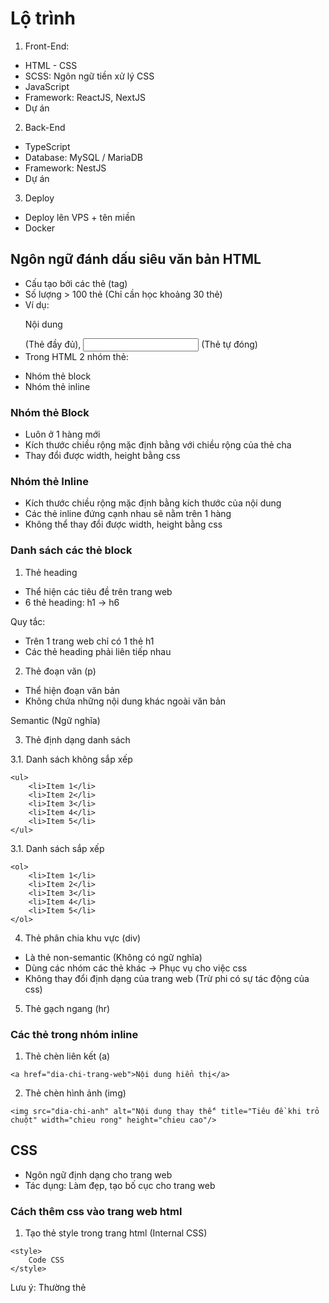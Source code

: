 # Lộ trình

1. Front-End:

- HTML - CSS
- SCSS: Ngôn ngữ tiền xử lý CSS
- JavaScript
- Framework: ReactJS, NextJS
- Dự án

2. Back-End

- TypeScript
- Database: MySQL / MariaDB
- Framework: NestJS
- Dự án

3. Deploy

- Deploy lên VPS + tên miền
- Docker

## Ngôn ngữ đánh dấu siêu văn bản HTML

- Cấu tạo bởi các thẻ (tag)
- Số lượng > 100 thẻ (Chỉ cần học khoảng 30 thẻ)
- Ví dụ: <p>Nội dung</p> (Thẻ đầy đủ), <input /> (Thẻ tự đóng)
- Trong HTML 2 nhóm thẻ:

* Nhóm thẻ block
* Nhóm thẻ inline

### Nhóm thẻ Block

- Luôn ở 1 hàng mới
- Kích thước chiều rộng mặc định bằng với chiều rộng của thẻ cha
- Thay đổi được width, height bằng css

### Nhóm thẻ Inline

- Kích thước chiều rộng mặc định bằng kích thước của nội dung
- Các thẻ inline đứng cạnh nhau sẽ nằm trên 1 hàng
- Không thể thay đổi được width, height bằng css

### Danh sách các thẻ block

1. Thẻ heading

- Thể hiện các tiêu đề trên trang web
- 6 thẻ heading: h1 -> h6

Quy tắc:

- Trên 1 trang web chỉ có 1 thẻ h1
- Các thẻ heading phải liên tiếp nhau

2. Thẻ đoạn văn (p)

- Thể hiện đoạn văn bản
- Không chứa những nội dung khác ngoài văn bản

Semantic (Ngữ nghĩa)

3. Thẻ định dạng danh sách

3.1. Danh sách không sắp xếp

```
<ul>
    <li>Item 1</li>
    <li>Item 2</li>
    <li>Item 3</li>
    <li>Item 4</li>
    <li>Item 5</li>
</ul>
```

3.1. Danh sách sắp xếp

```
<ol>
    <li>Item 1</li>
    <li>Item 2</li>
    <li>Item 3</li>
    <li>Item 4</li>
    <li>Item 5</li>
</ol>
```

4. Thẻ phân chia khu vực (div)

- Là thẻ non-semantic (Không có ngữ nghĩa)
- Dùng các nhóm các thẻ khác -> Phục vụ cho việc css
- Không thay đổi định dạng của trang web (Trừ phi có sự tác động của css)

5. Thẻ gạch ngang (hr)

### Các thẻ trong nhóm inline

1. Thẻ chèn liên kết (a)

```
<a href="dia-chi-trang-web">Nội dung hiển thị</a>
```

2. Thẻ chèn hình ảnh (img)

```
<img src="dia-chi-anh" alt="Nội dung thay thế" title="Tiêu đề khi trỏ chuột" width="chieu rong" height="chieu cao"/>
```

## CSS

- Ngôn ngữ định dạng cho trang web
- Tác dụng: Làm đẹp, tạo bố cục cho trang web

### Cách thêm css vào trang web html

1. Tạo thẻ style trong trang html (Internal CSS)

```
<style>
    Code CSS
</style>
```

Lưu ý: Thường thẻ <style> đặt trước thẻ </head>

2. Tạo file css sau đó liên kết với file html (External CSS)

```
<link href="duong-dan-toi-file-css" rel="stylesheet" />
```

3. Thêm css trực tiếp trong thẻ html thông qua thuộc tính style (Inline CSS)

### Selector (Bộ chọn)

- Chọn các phần tử html muốn định dạng trong trang web
- Trong tất cả các thẻ html luôn có 2 thuộc tính là id và class

Class được phép đặt nhiều trong cùng 1 thẻ html (Mỗi class cách nhau bởi dấu cách)
Id chỉ được phép đặt 1

Lưu ý: Không được đặt id, class bắt đầu bằng số và nên sử dụng Tiếng việt, dùng danh tù

1. id, class, tagname

id ==> #id
class ==> .class
tagname ==> tagname

2. Kết hợp selector

2.1. Kết hợp nằm trong

```
selector1 selector2 selector3 {
    code css
}

```

2.2. Kết hợp cha con

```
selector1 > selector2 > selector3 {
    code css
}
```

2.3. Kết hợp cùng cấp

```
selector1selector2selector3 {
    code css
}
```

2.4. Kết hợp kế thừa

```
selector1, selector2, selector3 {
    code css
}
```

2.5. Kết hợp ngang hàng nằm sau

```
selector1 ~ selector2 ~ selector3 {
    code css
}
```

2.6. Kết hợp ngang hàng liền kề

```
selector1 + selector2 + selector3 {
    code css
}
```

2.7. Attribute selector (Chọn theo thuộc tính của thẻ html)

tenthe[tenthuoctinh] --> Chọn thẻ html có thuộc tính
tenthe[tenthuoctinh="giatri"] --> Chọn thẻ html có thuộc tính bằng giá trị (So sánh tuyệt đối)
tenthe[tenthuoctinh^="giatri"] --> Chọn thẻ html có thuộc tính bắt đầu bằng giá trị
tenthe[tenthuoctinh*="giatri"] --> Chọn thẻ html có thuộc tính chứa giá trị
tenthe[tenthuoctinh$="giatri"] --> Chọn thẻ html có thuộc tính cuối cùng bằng giá trị

### Pseudo

- Phần tử giả (Pseudo Element)
  Cú pháp: selector::tenphantu
  - before
  - after
  - first-line
  - first-letter
  - selection
  - placeholder
- Lớp giả (Pseudo Class)
  Cú pháp: selector:tenlop

* hover, active, focus (Chỉ áp dụng với form)
* checked (Radio, Checkbox)
* disabled (Áp dụng với form)
* not --> loại trừ selector
* first-child --> Chọn phần tử con đầu tiên
* last-child --> Chọn phần tử con cuối cùng
* nth-child --> Chọn phần tử bất kỳ theo số thứ tự
* valid --> Thẻ input có nội dung (Kết hợp với required)

### Các thuộc tính định dạng văn bản

1. Thuộc tính color

- Thay đổi màu văn bản

2. Thuộc tính font-size

- Thay đổi cỡ chữ của văn bản
- Đơn vị:

* Tuyệt đối: px
* Tương đối: em, rem

Đơn vị em: Tỷ lệ với font-size của thẻ cha
Đơn vị rem: Tỷ lệ với font-size của mặc định trình duyệt

3. Thuộc tính line-height

- Thay đổi chiều cao của dòng văn bản
- Tỷ lệ với font-size của chính nó

4. Thuộc tính font-family

- Thay đổi font chữ của văn bản

5. Thuộc tính font-weight

- Thay đổi độ dày của văn bản

6. Thuộc tính font-style

- Thiết lập chữ nghiêng

7. Thuộc tính letter-spacing

- Thay đổi khoảng cách giữa các ký tự

8. Thuộc tính word-spacing

- Thay đổi khoảng cách giữa các từ

9. Thuộc tính word-wrap

- Wrap văn bản bị tràn

10. Thuộc tính text-indent

- Tạo khoảng cách của dòng đầu tiên trong văn bản so với lề trái

11. Thuộc tính text-align

- Căn chỉnh văn bản theo chiều ngang

* left
* center
* right
* justify

### Thuộc tính background

Thay đổi nền của phần tử html: màu, ảnh

1. background-color

Thay đổi màu nền

2. background-image

Thay đổi hình nền

3. background-repeat

Thay đổi chế độ lặp của hình nền

4. background-position

Thay đổi vị trí của background

5. background-size

Thay đổi kích thước của ảnh nền

6. background-attachment

Cố định hình nền khi kéo thanh cuộn

7. background

background: color image repeat position / size attachment

### Thuộc tính border

Tạo đường viền cho phần tử html

Border = width + style + color

- border-width --> Độ dày của bordeer
- border-style --> Kiểu (solid, dashed, dotted, double)
- border-color --> Màu của border (Mặc định màu đen)

Thuộc tính mở rộng (của 3 thuộc tính trên)

border-{side}-width
border-{side}-style
border-{side}-color

side: cạnh (top, left, right, bottom)

- border-top-width
- border-left-width
- border-right-width
- border-bottom-width

- border-top-style
- border-left-style
- border-right-style
- border-bottom-style

- border-top-color
- border-left-color
- border-right-color
- border-bottom-color

Thuộc tính viết tắt

- border: width style color
- border-{side}: width style color

side: cạnh (top, left, right, bottom)

==>

- border-top
- border-left
- border-right
- border-bottom

### Thuộc tính border-radius

Bo góc các phần tử html

border-radius: giatri

Nếu hình vuông và border-radius >= 50% ==> Tạo thành hình tròn

### Thuộc tính width - height

- width: Chiều rộng
- height: Chiều cao
- Đơn vị: px, % (Tỷ lệ theo width, height của thẻ cha), vw, vh

Lưu ý: width, height chỉ tác dụng với các thẻ block

inline không thay đổi được width, height. Muốn thay đổi phải chuyển thành block (đổi thẻ html, display: block hoặc display: inline-block)

Đơn vị vw = viewport width
Đơn vị vh = viewport height

### padding - margin

- padding: Tạo khoảng cách đệm giữa border và nội dung của thẻ html
- margin: Tạo khoảng cách lề bên ngoài border so với thẻ html khác

Lưu ý:

- padding, margin không có tác dụng top và bottom với thẻ inline
- Nếu dùng đơn vị % --> Tỷ lệ với width của thẻ cha

Các thuộc tính mở rộng

- padding-top
- padding-left
- padding-right
- padding-bottom

- margin-top
- margin-left
- margin-right
- margin-bottom

Lưu ý margin

- Cho phép giá trị âm
- Có giá trị auto

### Box model

- Mặc định khi set width, height --> Kích thước của content
- Muốn đổi theo kích thước của border dùng thuộc tính box-sizing

### Reset CSS

- Mặc định các trình duyệt sẽ có sẵn css để tác động với các thẻ html --> Vỡ layout
- Nên reset tất cả các thẻ html về mặc định:

* padding: 0;
* margin: 0;
* box-sizing: border-box
* border: 0;

### Display

- block
- inline
- inline-block
- none

### Flex (Flexible Box Module)

- Kỹ thuật chia layout (bố cục) trang web một cách linh hoạt và mềm dẻo (Giải quyết các nhược điểm của các cách cũ: inline-block, float)
- Cấu tạo flex

* Trục: Trục chính và trục vuông góc, vị trí trục (start, center, end)
* Flex container và Flex item

1. Các thuộc tính trong nhóm flex container

- display: flex --> Kích hoạt flexbox
- flex-direction: Chọn hướng cho trục chính (Mặc định row = nằm ngang)

* row: Nằm ngang theo chiều từ trái sang phải
* row-reserse: Nằm ngang theo chiều từ phải sang trái (Đảo ngược)
* column: Nằm dọc theo chiều từ trên xuống dưới
* column-reverse: Nằm dọc theo chiều từ dưới lên trên

- justify-content: Căn chỉnh các item theo hướng song song với trục chính

* flex-start
* center
* flex-end
* space-around
* space-between
* space-evenly

- align-items: Căn chỉnh các item theo hướng song song với trục cross (Vuông góc với trục chính)

* stretch
* flex-start
* center
* baseline
* flex-end

- flex-wrap: Wrap các item khi vượt quá ra khỏi kích thước container (Xuống dòng)

* nowrap
* wrap
* wrap-reverse

- gap: Căn chỉnh khoảng cách giữa các item
- row-gap: Căn chỉnh gap theo hàng
- column-gap: Căn chỉnh gap theo cột

2. Các thuộc tính trong nhóm flex item

- flex-grow: Tính toán tỉ lệ của item để lấp đầy khoảng cách còn trống của container
- flex-shrink: Tính toán tỉ lệ để tự động co lại các item khi bị tràn ra ngoài container
- flex-basis: Thiết lập kích thước ban đầu cho các item
- order: Sắp xếp vị trí các item theo mong muốn

## Position

- Nhóm các thuộc tính giúp căn chỉnh vị trí chính xác của các phần tử html
- Các loại position:

* static: Không có position, sắp xếp tuần tự các thẻ html
* relative: Vị trí tương đối
* absolute: Vị trí tuyệt đối
* fixed: Vị trí cố định (Khi thay đổi thanh cuộn)

- Khi 1 thẻ html được kích hoạt position (Trừ static) thì sẽ có các thuộc tính sau

* top
* left
* right
* bottom
* z-index
* inset
